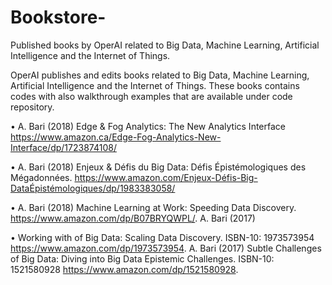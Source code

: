 # Bookstore-
Published books by OperAI related to Big Data, Machine Learning, Artificial Intelligence and the Internet of Things.

OperAI publishes and edits books related to  Big Data, Machine Learning, Artificial Intelligence and the Internet of Things. These books contains codes with also walkthrough examples that are available under code repository.


• A. Bari (2018) Edge & Fog Analytics: The New Analytics Interface https://www.amazon.ca/Edge-Fog-Analytics-New-Interface/dp/1723874108/

• A. Bari (2018) Enjeux & Défis du Big Data: Défis Épistémologiques des Mégadonnées. https://www.amazon.com/Enjeux-Défis-Big-DataÉpistémologiques/dp/1983383058/

• A. Bari (2018) Machine Learning at Work: Speeding Data Discovery. https://www.amazon.com/dp/B07BRYQWPL/. A. Bari (2017)

• Working with of Big Data: Scaling Data Discovery. ISBN-10: 1973573954 https://www.amazon.com/dp/1973573954. A. Bari (2017) Subtle Challenges of Big Data: Diving into Big Data Epistemic Challenges. ISBN-10: 1521580928 https://www.amazon.com/dp/1521580928.
